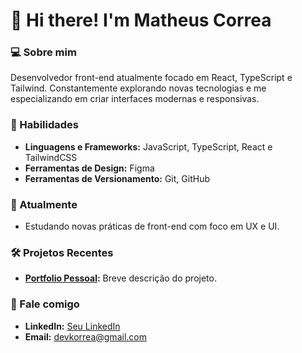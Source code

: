 # 👋 Hi there! I'm Matheus Correa 

### 💻 Sobre mim
Desenvolvedor front-end atualmente focado em React, TypeScript e Tailwind. Constantemente explorando novas tecnologias e me especializando em criar interfaces modernas e responsivas.

### 🚀 Habilidades
- **Linguagens e Frameworks:** JavaScript, TypeScript, React e TailwindCSS
- **Ferramentas de Design:** Figma
- **Ferramentas de Versionamento:** Git, GitHub

### 🌱 Atualmente
- Estudando novas práticas de front-end com foco em UX e UI.

### 🛠️ Projetos Recentes
- **[Portfolio Pessoal](https://matheuscorrea.vercel.app):** Breve descrição do projeto.

### 💬 Fale comigo
- **LinkedIn:** [Seu LinkedIn](https://www.linkedin.com/in/mtcorrea)
- **Email:** devkorrea@gmail.com

<!--
**mkorrea/mkorrea** is a ✨ _special_ ✨ repository because its `README.md` (this file) appears on your GitHub profile.

Here are some ideas to get you started:

- 🔭 I’m currently working on ...
- 🌱 I’m currently learning ...
- 👯 I’m looking to collaborate on ...
- 🤔 I’m looking for help with ...
- 💬 Ask me about ...
- 📫 How to reach me: ...
- 😄 Pronouns: ...
- ⚡ Fun fact: ...
-->

